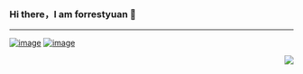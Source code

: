 ### Hi there，I am forrestyuan 👋

***
[![image](https://img.shields.io/badge/初心日志-❤-orange.svg)](http://www.forrestyuan.cn)
[![image](https://img.shields.io/badge/forrest酱-掘金-blue.svg)](https://juejin.cn/user/3421335917699335)

<img align="right" src="https://github-readme-stats.vercel.app/api?username=forrestyuan&show_icons=true&icon_color=CE1D2D&text_color=718096&bg_color=ffffff&hide_title=true" />

<!--
**forrestyuan/forrestyuan** is a ✨ _special_ ✨ repository because its `README.md` (this file) appears on your GitHub profile.

Here are some ideas to get you started:

- 🔭 I’m currently working on ...
- 🌱 I’m currently learning ...
- 👯 I’m looking to collaborate on ...
- 🤔 I’m looking for help with ...
- 💬 Ask me about ...
- 📫 How to reach me: ...
- 😄 Pronouns: ...
- ⚡ Fun fact: ...
-->

